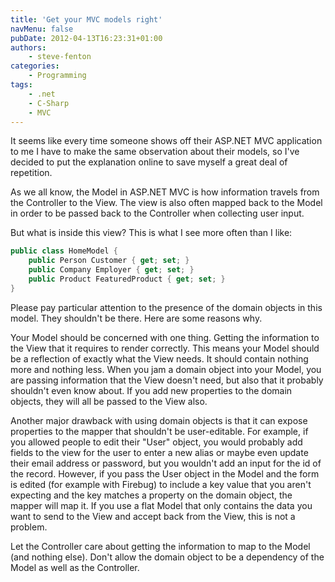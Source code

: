 ```yaml
---
title: 'Get your MVC models right'
navMenu: false
pubDate: 2012-04-13T16:23:31+01:00
authors:
    - steve-fenton
categories:
    - Programming
tags:
    - .net
    - C-Sharp
    - MVC
---
```


It seems like every time someone shows off their ASP.NET MVC application to me I have to make the same observation about their models, so I've decided to put the explanation online to save myself a great deal of repetition.

As we all know, the Model in ASP.NET MVC is how information travels from the Controller to the View. The view is also often mapped back to the Model in order to be passed back to the Controller when collecting user input.

But what is inside this view? This is what I see more often than I like:

```csharp
public class HomeModel {
    public Person Customer { get; set; }
    public Company Employer { get; set; }
    public Product FeaturedProduct { get; set; }
}
```

Please pay particular attention to the presence of the domain objects in this model. They shouldn't be there. Here are some reasons why.

Your Model should be concerned with one thing. Getting the information to the View that it requires to render correctly. This means your Model should be a reflection of exactly what the View needs. It should contain nothing more and nothing less. When you jam a domain object into your Model, you are passing information that the View doesn't need, but also that it probably shouldn't even know about. If you add new properties to the domain objects, they will all be passed to the View also.

Another major drawback with using domain objects is that it can expose properties to the mapper that shouldn't be user-editable. For example, if you allowed people to edit their "User" object, you would probably add fields to the view for the user to enter a new alias or maybe even update their email address or password, but you wouldn't add an input for the id of the record. However, if you pass the User object in the Model and the form is edited (for example with Firebug) to include a key value that you aren't expecting and the key matches a property on the domain object, the mapper will map it. If you use a flat Model that only contains the data you want to send to the View and accept back from the View, this is not a problem.

Let the Controller care about getting the information to map to the Model (and nothing else). Don't allow the domain object to be a dependency of the Model as well as the Controller.
